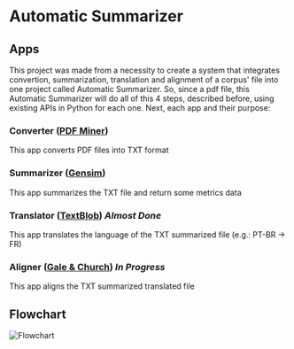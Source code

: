 # Automatic Summarizer

## Apps

This project was made from a necessity to create a system that integrates convertion, summarization, translation and alignment of a corpus' file into one project called Automatic Summarizer.
So, since a pdf file, this Automatic Summarizer will do all of this 4 steps, described before, using existing APIs in Python for each one.
Next, each app and their purpose:

### Converter ([PDF Miner](https://github.com/euske/pdfminer))
This app converts PDF files into TXT format

### Summarizer ([Gensim](https://github.com/RaRe-Technologies/gensim))
This app summarizes the TXT file and return some metrics data

### Translator ([TextBlob](https://github.com/sloria/TextBlob)) _Almost Done_
This app translates the language of the TXT summarized file (e.g.: PT-BR -> FR)

### Aligner ([Gale & Church](https://github.com/vchahun/galechurch)) _In Progress_
This app aligns the TXT summarized translated file

## Flowchart

![Flowchart](https://s8.postimg.org/5x2ux8smt/fluxogram.png)
